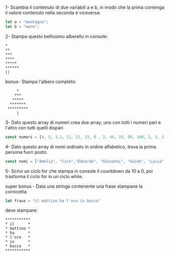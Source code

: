 
1- Scambia il contenuto di due variabili a e b, in modo che la prima contenga il valore contenuto nella seconda e viceversa:

```js
let a = "montagna";
let b = "mare";
```

2- Stampa questo bellissimo alberello in console:
```
*
**
***
****
*****
******
||
```

bonus- Stampa l'albero completo:
```
     *
    ***
   ***** 
  *******
 *********
     |
```


3- Dato questo array di numeri crea due array, uno con tutti i numeri pari e l'altro con tutti quelli dispari

```js
const numeri = [4, 5, 3,1, 11, 21, 23, 0 , 2, 44, 19, 99, 100, 2, 3, 1]
```

4- Dato questo array di nomi ordinato in ordine alfabetico, trova la prima persona fuori posto.

```js
const nomi = ["Amelia", "Ciro","Edoardo", "Giovanni", "Guido", "Lucia", "Marco", "Bastiano", "Ottavia", "Zeno"]
```

5- Scrivi un ciclo for che stampa in console il countdown da 10 a 0, poi trasforma il ciclo for in un ciclo while.

super bonus - Data una stringa contenente una frase stampane la cornicetta

```js
let frase = "il mattino ha l'oro in bocca"
```
deve stampare:

```
***********
* il      *
* mattino *
* ha      *
* l'oro   *
* in      *
* bocca   *
***********
```